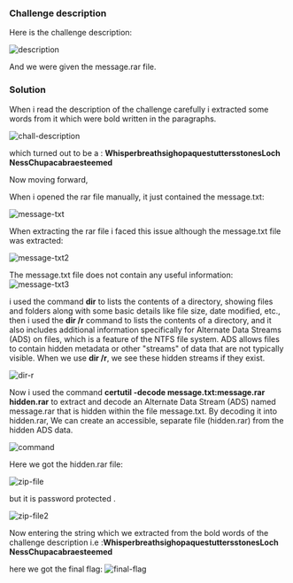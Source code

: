 ### Challenge description

Here is the challenge description:

![description](./images/1.png) 

And we were given the message.rar file.


### Solution
When i read the description of the challenge carefully i extracted some words from it which were bold written in the paragraphs.

![chall-description](./images/3.png) 

which turned out to be a : **WhisperbreathsighopaquestuttersstonesLoch NessChupacabraesteemed**

Now moving forward, 

When i opened the rar file manually, it just contained the message.txt:

![message-txt](./images/2.PNG) 

When extracting the rar file i faced this issue although the message.txt file was extracted:

![message-txt2](./images/4.png) 

The message.txt file does not contain any useful information:
![message-txt3](./images/5.PNG) 

i used the command **dir** to lists the contents of a directory, showing files and folders along with some basic details like file size, date modified, etc., then i used the **dir /r** command to lists the contents of a directory, and it also includes additional information specifically for Alternate Data Streams (ADS) on files, which is a feature of the NTFS file system. ADS allows files to contain hidden metadata or other "streams" of data that are not typically visible. When we use **dir /r**, we see these hidden streams if they exist.

![dir-r](./images/6.png) 

Now i used the command 
**certutil -decode message.txt:message.rar hidden.rar**
to extract and decode an Alternate Data Stream (ADS) named message.rar that is hidden within the file message.txt. By decoding it into hidden.rar, We can create an accessible, separate file (hidden.rar) from the hidden ADS data. 

![command](./images/7.png) 

Here we got the hidden.rar file:

![zip-file](./images/8.PNG) 

but it is password protected .

![zip-file2](./images/9.PNG) 

Now entering the string which we extracted from the bold words of the challenge description 
i.e :**WhisperbreathsighopaquestuttersstonesLoch NessChupacabraesteemed**

here we got the final flag:
![final-flag](./images/10.PNG) 
